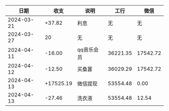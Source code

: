 
|日期|收支|说明|工行|微信|
|---|----|---|---|----|
| 2024-03-21 | +37.82 | 利息  |无|无|
| 2024-03-27 | 20    |   无   |无|无|
| 2024-04-11 | -16.00 | qq音乐会员 | 36221.35 | 17542.72 |
| 2024-04-12 | -12.50 | 买桑葚 | 36029.29 |17542.72 |
| 2024-04-13 | +17525.19 | 微信提现 | 53554.48 | 0.00 |
|2024-04-13|-27.46|洗衣液|53554.48|12.54|
